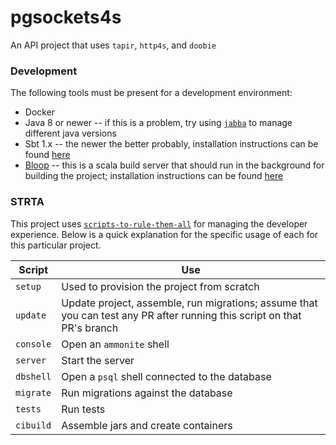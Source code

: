 # pgsockets4s
An API project that uses `tapir`, `http4s`, and `doobie`

### Development

The following tools must be present for a development environment:
 - Docker
 - Java 8 or newer -- if this is a problem, try using [`jabba`](https://github.com/shyiko/jabba#jabba--) to manage different java versions
 - Sbt 1.x -- the newer the better probably, installation instructions can be found [here](https://www.scala-sbt.org/download.html)
 - [Bloop](https://scalacenter.github.io/bloop/) -- this is a scala build server that should run in the background for building the project; installation instructions can be found [here](https://scalacenter.github.io/bloop/setup)

### STRTA

This project uses [`scripts-to-rule-them-all`](https://github.blog/2015-06-30-scripts-to-rule-them-all/) for managing the developer experience. Below is a quick explanation for the specific usage of each for this particular project.

| Script | Use |
|---|---|
| `setup` | Used to provision the project from scratch |
| `update` | Update project, assemble, run migrations; assume that you can test any PR after running this script on that PR's branch |
| `console` | Open an `ammonite` shell |
| `server` | Start the server |
| `dbshell` | Open a `psql` shell connected to the database |
| `migrate` | Run migrations against the database |
| `tests` | Run tests |
| `cibuild` | Assemble jars and create containers |
